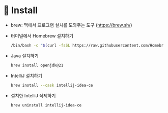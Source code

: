 # 📁 Install
- brew: 맥에서 프로그램 설치를 도와주는 도구 (https://brew.sh/)
- 터미널에서 Homebrew 설치하기

    ```bash
    /bin/bash -c "$(curl -fsSL https://raw.githubusercontent.com/Homebrew/install/HEAD/install.sh)"
    ```

- Java 설치하기

    ```bash
    brew install openjdk@21
    ```

- IntelliJ 설치하기

    ```bash
    brew install --cask intellij-idea-ce
    ```

- 설치한 IntelliJ 삭제하기

    ```bash
    brew uninstall intellij-idea-ce
    ```



